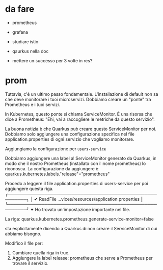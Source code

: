 # da fare
- prometheus
- grafana
- studiare istio
- qaurkus nella doc

- mettere un successo per 3 volte in res?
# prom
Tuttavia, c'è un ultimo passo fondamentale. L'installazione di default non sa che deve monitorare i tuoi microservizi. Dobbiamo creare un "ponte" tra Prometheus e i tuoi servizi.

  In Kubernetes, questo ponte si chiama ServiceMonitor. È una risorsa che dice a Prometheus: "Ehi, vai a raccogliere le metriche da questo servizio".


  La buona notizia è che Quarkus può creare questo ServiceMonitor per noi. Dobbiamo solo aggiungere una configurazione specifica nel file application.properties di ogni servizio che vogliamo monitorare.

  Aggiungiamo la configurazione per `users-service`


  Dobbiamo aggiungere una label al ServiceMonitor generato da Quarkus, in modo che il nostro Prometheus (installato con il nome prometheus) lo riconosca. La configurazione da aggiungere è:
  quarkus.kubernetes.labels."release"="prometheus"


  Procedo a leggere il file application.properties di users-service per poi aggiungere questa riga.
 ╭────────────────────────────────────────────────────────╮
 │ ✔  ReadFile ...vices/resources/application.properties  │
 ╰────────────────────────────────────────────────────────╯
✦ Ho trovato un'impostazione importante nel file.

  La riga:
  quarkus.kubernetes.prometheus.generate-service-monitor=false

  sta esplicitamente dicendo a Quarkus di non creare il ServiceMonitor di cui abbiamo bisogno.


  Modifico il file per:
   1. Cambiare quella riga in true.
   2. Aggiungere la label release: prometheus che serve a Prometheus per trovare il servizio.